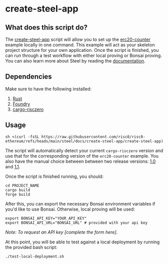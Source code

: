 # create-steel-app

## What does this script do?

The [create-steel-app] script will allow you to set up the [erc20-counter] example locally in one command. This example will act as your skeleton project structure for your own application.  Once the script is finished, you can run through a test workflow with either local proving or Bonsai proving. You can also learn more about Steel by reading the [documentation]. 

## Dependencies

Make sure to have the following installed:

1. [Rust]
2. [Foundry]
3. [cargo-risczero]

## Usage

```
sh <(curl -fsSL https://raw.githubusercontent.com/risc0/risc0-ethereum/refs/heads/main/steel/docs/create-steel-app/create-steel-app)
```

The script will automatically detect your current `cargo-risczero` version and use that for the corresponding version of the `erc20-counter` example. You also have the manual choice between between two release versions: [1.0] and [1.1].

Once the script is finished running, you should:

```
cd PROJECT_NAME
cargo build
forge build
``` 

After this, you can export the necessary Bonsai environment variables if you'd like to use Bonsai. Otherwise, local proving will be used:

```
export BONSAI_API_KEY="YOUR_API_KEY" 
export BONSAI_API_URL="BONSAI_URL" # provided with your api key
```

*Note: To request an API key [complete the form here]*.

At this point, you will be able to test against a local deployment by running the provided bash script:

`./test-local-deployment.sh`

[create-steel-app]: create-steel-app
[erc20-counter]: https://github.com/risc0/risc0-ethereum/tree/main/examples/erc20-counter
[documentation]: ../../README.md#documentation
[Rust]: https://www.rust-lang.org/tools/install
[Foundry]: https://book.getfoundry.sh/getting-started/installation
[cargo-risczero]: https://dev.risczero.com/api/zkvm/install
[1.0]: https://github.com/risc0/risc0-ethereum/tree/release-1.0
[1.1]: https://github.com/risc0/risc0-ethereum/tree/release-1.1

